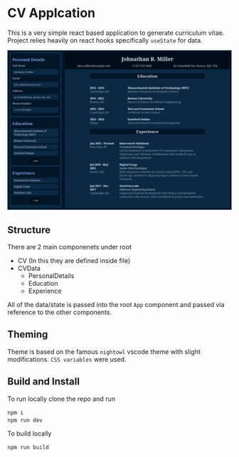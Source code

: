 # CV Applcation

This is a very simple react based application to generate curriculum vitae. Project relies heavily on react hooks specifically `useState` for data.

![image](./public/image.png)

## Structure

There are 2 main componenets under root

- CV (In this they are defined inside file)
- CVData
  - PersonalDetails
  - Education
  - Experience

All of the data/state is passed into the root `App` component and passed via reference to the other components.

## Theming
Theme is based on the famous `nightowl` vscode theme with slight modifications. `CSS variables` were used.

## Build and Install

To run locally clone the repo and run

```bash
npm i
npm run dev
```

To build locally 

```bash
npm run build
```
